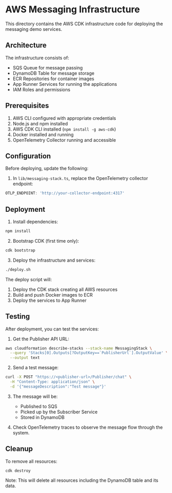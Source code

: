 # AWS Messaging Infrastructure

This directory contains the AWS CDK infrastructure code for deploying the messaging demo services.

## Architecture

The infrastructure consists of:
- SQS Queue for message passing
- DynamoDB Table for message storage
- ECR Repositories for container images
- App Runner Services for running the applications
- IAM Roles and permissions

## Prerequisites

1. AWS CLI configured with appropriate credentials
2. Node.js and npm installed
3. AWS CDK CLI installed (`npm install -g aws-cdk`)
4. Docker installed and running
5. OpenTelemetry Collector running and accessible

## Configuration

Before deploying, update the following:

1. In `lib/messaging-stack.ts`, replace the OpenTelemetry collector endpoint:
```typescript
OTLP_ENDPOINT: 'http://your-collector-endpoint:4317'
```

## Deployment

1. Install dependencies:
```bash
npm install
```

2. Bootstrap CDK (first time only):
```bash
cdk bootstrap
```

3. Deploy the infrastructure and services:
```bash
./deploy.sh
```

The deploy script will:
1. Deploy the CDK stack creating all AWS resources
2. Build and push Docker images to ECR
3. Deploy the services to App Runner

## Testing

After deployment, you can test the services:

1. Get the Publisher API URL:
```bash
aws cloudformation describe-stacks --stack-name MessagingStack \
  --query 'Stacks[0].Outputs[?OutputKey==`PublisherUrl`].OutputValue' \
  --output text
```

2. Send a test message:
```bash
curl -X POST "https://<publisher-url>/Publisher/chat" \
  -H "Content-Type: application/json" \
  -d '{"messageDescription":"Test message"}'
```

3. The message will be:
   - Published to SQS
   - Picked up by the Subscriber Service
   - Stored in DynamoDB

4. Check OpenTelemetry traces to observe the message flow through the system.

## Cleanup

To remove all resources:
```bash
cdk destroy
```

Note: This will delete all resources including the DynamoDB table and its data.
